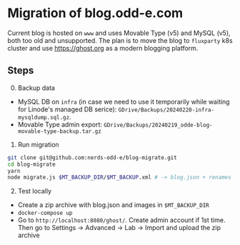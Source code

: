 # Migration of blog.odd-e.com

Current blog is hosted on `www` and uses Movable Type (v5) and MySQL (v5), both too old and unsupported.
The plan is to move the blog to `fluxparty` k8s cluster and use <https://ghost.org> as a modern blogging platform.


## Steps

0. Backup data
  - MySQL DB on `infra` (in case we need to use it temporarily while waiting for Linode's managed DB serice): `GDrive/Backups/20240220-infra-mysqldump.sql.gz`.
  - Movable Type admin export: `GDrive/Backups/20240219_odde-blog-movable-type-backup.tar.gz`

1. Run migration

  ```bash
  git clone git@github.com:nerds-odd-e/blog-migrate.git
  cd blog-migrate
  yarn
  node migrate.js $MT_BACKUP_DIR/$MT_BACKUP.xml # -> blog.json + renames images
  ```

2. Test locally

  - Create a zip archive with blog.json and images in `$MT_BACKUP_DIR`
  - `docker-compose up`
  - Go to `http://localhost:8080/ghost/`. Create admin account if 1st time. Then go to Settings -> Advanced -> Lab -> Import and upload the zip archive
